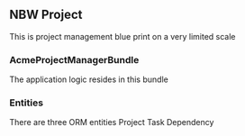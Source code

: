 NBW Project
----------
This is project management blue print on a very limited scale
### AcmeProjectManagerBundle
The application logic resides in this bundle
### Entities
There are three ORM entities
Project
Task
Dependency